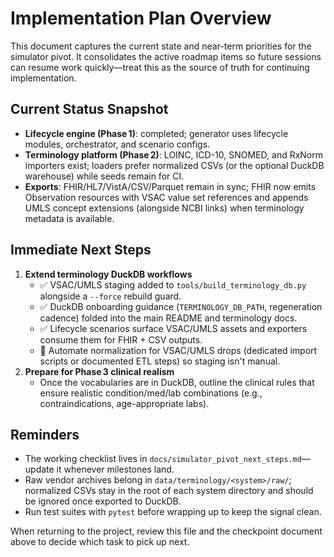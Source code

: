 # Implementation Plan Overview

This document captures the current state and near-term priorities for the simulator pivot. It consolidates the active roadmap items so future sessions can resume work quickly—treat this as the source of truth for continuing implementation.

## Current Status Snapshot
- **Lifecycle engine (Phase 1)**: completed; generator uses lifecycle modules, orchestrator, and scenario configs.
- **Terminology platform (Phase 2)**: LOINC, ICD-10, SNOMED, and RxNorm importers exist; loaders prefer normalized CSVs (or the optional DuckDB warehouse) while seeds remain for CI.
- **Exports**: FHIR/HL7/VistA/CSV/Parquet remain in sync; FHIR now emits Observation resources with VSAC value set references and appends UMLS concept extensions (alongside NCBI links) when terminology metadata is available.

## Immediate Next Steps
1. **Extend terminology DuckDB workflows**
   - ✅ VSAC/UMLS staging added to `tools/build_terminology_db.py` alongside a `--force` rebuild guard.
   - ✅ DuckDB onboarding guidance (`TERMINOLOGY_DB_PATH`, regeneration cadence) folded into the main README and terminology docs.
   - ✅ Lifecycle scenarios surface VSAC/UMLS assets and exporters consume them for FHIR + CSV outputs.
   - 🔄 Automate normalization for VSAC/UMLS drops (dedicated import scripts or documented ETL steps) so staging isn't manual.
2. **Prepare for Phase 3 clinical realism**
   - Once the vocabularies are in DuckDB, outline the clinical rules that ensure realistic condition/med/lab combinations (e.g., contraindications, age-appropriate labs).

## Reminders
- The working checklist lives in `docs/simulator_pivot_next_steps.md`—update it whenever milestones land.
- Raw vendor archives belong in `data/terminology/<system>/raw/`; normalized CSVs stay in the root of each system directory and should be ignored once exported to DuckDB.
- Run test suites with `pytest` before wrapping up to keep the signal clean.

When returning to the project, review this file and the checkpoint document above to decide which task to pick up next.
